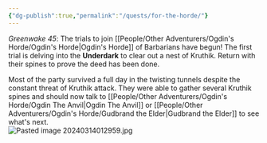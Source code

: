 ```yaml
---
{"dg-publish":true,"permalink":"/quests/for-the-horde/"}
---
```


*Greenwake 45*: The trials to join [[People/Other Adventurers/Ogdin's Horde/Ogdin's Horde\|Ogdin's Horde]] of Barbarians have begun!  The first trial is delving into the **Underdark** to clear out a nest of Kruthik.  Return with their spines to prove the deed has been done.  

Most of the party survived a full day in the twisting tunnels despite the constant threat of Kruthik attack.  They were able to gather several Kruthik spines and should now talk to [[People/Other Adventurers/Ogdin's Horde/Ogdin The Anvil\|Ogdin The Anvil]] or [[People/Other Adventurers/Ogdin's Horde/Gudbrand the Elder\|Gudbrand the Elder]] to see what's next.  
![Pasted image 20240314012959.jpg](/img/user/Z_Attachments/Pasted%20image%2020240314012959.jpg)